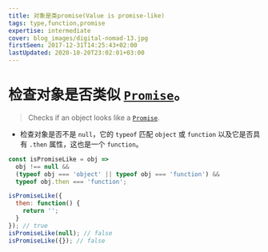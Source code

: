 ```yaml
---
title: 对象是类promise(Value is promise-like)
tags: type,function,promise
expertise: intermediate
cover: blog_images/digital-nomad-13.jpg
firstSeen: 2017-12-31T14:25:43+02:00
lastUpdated: 2020-10-20T23:02:01+03:00
---
```


# 检查对象是否类似 [`Promise`](https://developer.mozilla.org/en-US/docs/Web/JavaScript/Reference/Global_Objects/Promise)。
> Checks if an object looks like a [`Promise`](https://developer.mozilla.org/en-US/docs/Web/JavaScript/Reference/Global_Objects/Promise).

- 检查对象是否不是 `null`，它的 `typeof` 匹配 `object` 或 `function` 以及它是否具有 `.then` 属性，这也是一个 `function`。

```js
const isPromiseLike = obj =>
  obj !== null &&
  (typeof obj === 'object' || typeof obj === 'function') &&
  typeof obj.then === 'function';
```

```js
isPromiseLike({
  then: function() {
    return '';
  }
}); // true
isPromiseLike(null); // false
isPromiseLike({}); // false
```
